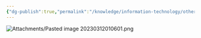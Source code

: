 ```yaml
---
{"dg-publish":true,"permalink":"/knowledge/information-technology/others/cap-theorem/","dgPassFrontmatter":true}
---
```



![Attachments/Pasted image 20230312010601.png](/img/user/Attachments/Pasted%20image%2020230312010601.png)

